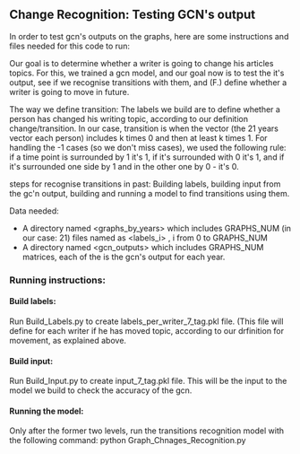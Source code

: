 ## Change Recognition: Testing GCN's output

In order to test gcn's outputs on the graphs, here are some instructions and files needed for this code to run:

Our goal is to determine whether a writer is going to change his articles topics. For this, we trained a gcn model,
and our goal now is to test the it's output, see if we recognise transitions with them, and (F.) define whether a writer is going to move in future.

The way we define transition:
The labels we build are to define whether a person has changed his writing topic, according to our definition change/transition.
In our case, transition is when the vector (the 21 years vector each person) includes k times 0 and then at least k times 1. 
For handling the -1 cases (so we don't miss cases), we used the following rule:
if a time point is surrounded by 1 it's 1, if it's surrounded with 0 it's 1, and if it's surrounded one side by 1 and in the other one by 0 - it's 0. 

steps for recognise transitions in past:
Building labels, building input from the gc'n output, building and running a model to find transitions using them.

Data needed: 
- A directory named <graphs_by_years> which includes GRAPHS_NUM (in our case: 21) files named as <labels_i> , i from 0 to GRAPHS_NUM
- A directory named <gcn_outputs> which includes GRAPHS_NUM matrices, each of the is the gcn's output for each year.

### Running instructions:

#### Build labels:

Run Build_Labels.py to create labels_per_writer_7_tag.pkl file. (This file will define for each writer if he has moved topic, 
according to our drfinition for movement, as explained above.

#### Build input:

Run Build_Input.py to create input_7_tag.pkl file. This will be the input to the model we build to check the accuracy of the gcn.

#### Running the model:
Only after the former two levels, run the transitions recognition model with the following command:
python Graph_Chnages_Recognition.py





